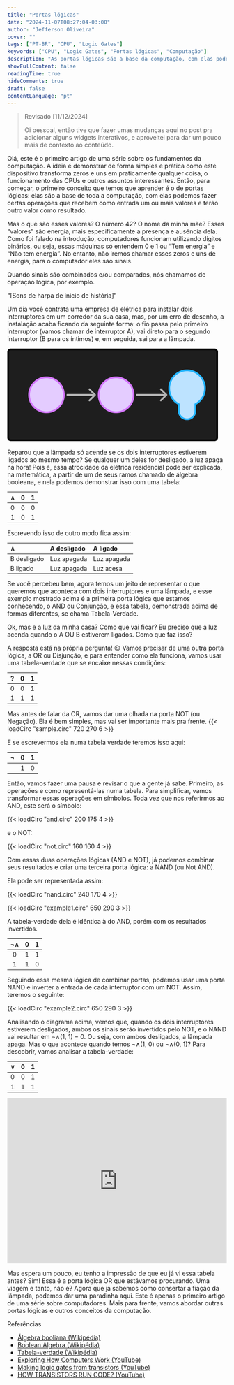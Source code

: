 ```yaml
---
title: "Portas lógicas"
date: "2024-11-07T08:27:04-03:00"
author: "Jefferson Oliveira"
cover: ""
tags: ["PT-BR", "CPU", "Logic Gates"]
keywords: ["CPU", "Logic Gates", "Portas lógicas", "Computação"]
description: "As portas lógicas são a base da computação, com elas podemos fazer operações binárias que calculam desde a soma de dois números até a execução um programa."
showFullContent: false
readingTime: true
hideComments: true
draft: false
contentLanguage: "pt"
---
```

> Revisado [11/12/2024]
>
> Oi pessoal, então tive que fazer umas mudanças aqui no post pra adicionar alguns widgets
> interativos, e aproveitei para dar um pouco mais de contexto ao conteúdo.

Olá, este é o primeiro artigo de uma série sobre os fundamentos da computação. A ideia é demonstrar de forma simples e prática como este dispositivo transforma zeros e uns em praticamente qualquer coisa, o funcionamento das CPUs e outros assuntos interessantes. Então, para começar, o primeiro conceito que temos que aprender é o de portas lógicas: elas são a base de toda a computação, com elas podemos fazer certas operações que recebem como entrada um ou mais valores e terão outro valor como resultado.

Mas o que são esses valores? O número 42? O nome da minha mãe? Esses “valores” são energia, mais especificamente a presença e ausência dela. Como foi falado na introdução, computadores funcionam utilizando dígitos binários, ou seja, essas máquinas só entendem 0 e 1 ou “Tem energia” e “Não tem energia”. No entanto, não iremos chamar esses zeros e uns de energia, para o computador eles são sinais.

Quando sinais são combinados e/ou comparados, nós chamamos de operação lógica, por exemplo.

“[Sons de harpa de inicio de história]”

Um dia você contrata uma empresa de elétrica para instalar dois interruptores em um corredor da sua casa, mas, por um erro de desenho, a instalação acaba ficando da seguinte forma: o fio passa pelo primeiro interruptor (vamos chamar de interruptor A), vai direto para o segundo interruptor (B para os íntimos) e, em seguida, sai para a lâmpada.

![](./CPUImageFrame1.png)

Reparou que a lâmpada só acende se os dois interruptores estiverem ligados ao mesmo tempo? Se qualquer um deles for desligado, a luz apaga na hora! Pois é, essa atrocidade da elétrica residencial pode ser explicada, na matemática, a partir de um de seus ramos chamado de álgebra booleana, e nela podemos demonstrar isso com uma tabela:

| ∧ | 0 | 1 |
| :-----: | :-----: | :-----: |
| 0 | 0 | 0 |
| 1 | 0 | 1 |

Escrevendo isso de outro modo fica assim:

| ∧ | A desligado | A ligado |
| :----- | :----- | :----- |
| B desligado | Luz apagada | Luz apagada |
| B ligado | Luz apagada | Luz acesa |

Se você percebeu bem, agora temos um jeito de representar o que queremos que aconteça com dois interruptores e uma lâmpada, e esse exemplo mostrado acima é a primeira porta lógica que estamos conhecendo, o AND ou Conjunção, e essa tabela, demonstrada acima de formas diferentes, se chama Tabela-Verdade.

Ok, mas e a luz da minha casa? Como que vai ficar? Eu preciso que a luz acenda quando o A OU B estiverem ligados. Como que faz isso?

A resposta está na própria pergunta! 😉 Vamos precisar de uma outra porta lógica, a OR ou Disjunção, e para entender como ela funciona, vamos usar uma tabela-verdade que se encaixe nessas condições:

| ? | 0 | 1 |
| :-----: | :-----: | :-----: |
| 0 | 0 | 1 |
| 1 | 1 | 1 |

Mas antes de falar da OR, vamos dar uma olhada na porta NOT (ou Negação). Ela é bem simples, mas vai ser importante mais pra frente.
{{< loadCirc "sample.circ" 720 270 6 >}}

E se escrevermos ela numa tabela verdade teremos isso aqui:

| ¬ | 0 | 1 |
| :-----: | :-----: | :-----: |
|  | 1 | 0 |

Então, vamos fazer uma pausa e revisar o que a gente já sabe. Primeiro, as operações e como representá-las numa tabela. Para simplificar, vamos transformar essas operações em símbolos. Toda vez que nos referirmos ao AND, este será o símbolo:

{{< loadCirc "and.circ" 200 175 4 >}}

e o NOT:

{{< loadCirc "not.circ" 160 160 4 >}}

Com essas duas operações lógicas (AND e NOT), já podemos combinar seus resultados e criar uma terceira porta lógica: a NAND (ou Not AND).

Ela pode ser representada assim:

{{< loadCirc "nand.circ" 240 170 4 >}}

{{< loadCirc "example1.circ" 650 290 3 >}}

A tabela-verdade dela é idêntica à do AND, porém com os resultados invertidos.

| ¬∧ | 0 | 1 |
| :-----: | :-----: | :-----: |
| 0 | 1 | 1 |
| 1 | 1 | 0 |

Seguindo essa mesma lógica de combinar portas, podemos usar uma porta NAND e inverter a entrada de cada interruptor com um NOT. Assim, teremos o seguinte:

{{< loadCirc "example2.circ" 650 290 3 >}}

Analisando o diagrama acima, vemos que, quando os dois interruptores estiverem desligados, ambos os sinais serão invertidos pelo NOT, e o NAND vai resultar em ¬∧(1, 1) = 0. Ou seja, com ambos desligados, a lâmpada apaga. Mas o que acontece quando temos ¬∧(1, 0) ou ¬∧(0, 1)? Para descobrir, vamos analisar a tabela-verdade:

| ∨ | 0 | 1 |
| :-----: | :-----: | :-----: |
| 0 | 0 | 1 |
| 1 | 1 | 1 |

<div style="width:100%;height:0;padding-bottom:75%;position:relative;"><iframe src="https://giphy.com/embed/n9h61thJkq6Xe" width="100%" height="100%" style="position:absolute" frameBorder="0" class="giphy-embed" allowFullScreen></iframe></div>

Mas espera um pouco, eu tenho a impressão de que eu já vi essa tabela antes? Sim! Essa é a porta lógica OR que estávamos procurando. Uma viagem e tanto, não é? Agora que já sabemos como consertar a fiação da lâmpada, podemos dar uma paradinha aqui. Este é apenas o primeiro artigo de uma série sobre computadores. Mais para frente, vamos abordar outras portas lógicas e outros conceitos da computação.

Referências

* [Álgebra booliana (Wikipédia)](https://pt.wikipedia.org/wiki/%C3%81lgebra_booliana)
* [Boolean Algebra (Wikipédia)](https://en.wikipedia.org/wiki/Boolean_algebra)
* [Tabela-verdade  (Wikipédia)](https://pt.wikipedia.org/wiki/Tabela-verdade)
* [Exploring How Computers Work (YouTube)](https://www.youtube.com/watch?v=QZwneRb-zqA)
* [Making logic gates from transistors (YouTube)](https://www.youtube.com/watch?v=sTu3LwpF6XI)
* [HOW TRANSISTORS RUN CODE? (YouTube)](https://www.youtube.com/watch?v=HjneAhCy2N4)
